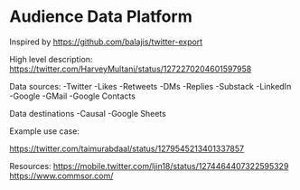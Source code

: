 # Audience Data Platform

Inspired by https://github.com/balajis/twitter-export

High level description: https://twitter.com/HarveyMultani/status/1272270204601597958

Data sources:
-Twitter
  -Likes
  -Retweets
  -DMs
  -Replies
-Substack
-LinkedIn
-Google
  -GMail
  -Google Contacts

Data destinations
-Causal
-Google Sheets


Example use case:

https://twitter.com/taimurabdaal/status/1279545213401337857

Resources:
https://mobile.twitter.com/ljin18/status/1274464407322595329
https://www.commsor.com/
